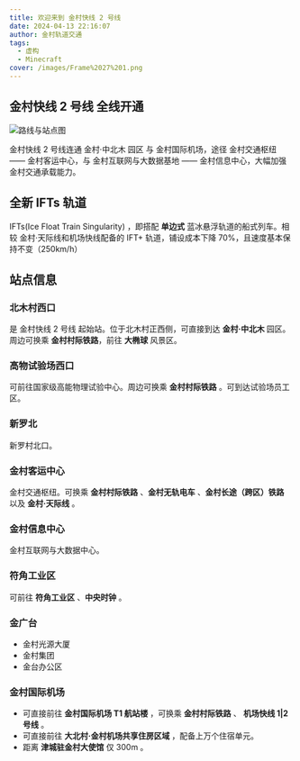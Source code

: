 ```yaml
---
title: 欢迎来到 金村快线 2 号线
date: 2024-04-13 22:16:07
author: 金村轨道交通
tags:
  - 虚构
  - Minecraft
cover: /images/Frame%2027%201.png
---
```

## 金村快线 2 号线 全线开通

![路线与站点图](/images/Slice%201%201.png)

金村快线 2 号线连通 金村·中北木 园区 与 金村国际机场，途径 金村交通枢纽 —— 金村客运中心，与 金村互联网与大数据基地 —— 金村信息中心，大幅加强金村交通承载能力。

## 全新 IFTs 轨道

IFTs(Ice Float Train Singularity) ，即搭配 **单边式** 蓝冰悬浮轨道的船式列车。相较 金村·天际线和机场快线配备的 IFT+ 轨道，铺设成本下降 70%，且速度基本保持不变（250km/h）

## 站点信息

### 北木村西口

是 金村快线 2 号线 起始站。位于北木村正西侧，可直接到达 **金村·中北木** 园区。周边可换乘 **金村村际铁路**，前往 **大椭球** 风景区。

### 高物试验场西口

可前往国家级高能物理试验中心。周边可换乘 **金村村际铁路** 。可到达试验场员工区。

### 新罗北

新罗村北口。

### 金村客运中心

金村交通枢纽。可换乘 **金村村际铁路** 、**金村无轨电车** 、**金村长途（跨区）铁路** 以及 **金村·天际线** 。

### 金村信息中心

金村互联网与大数据中心。

### 符角工业区

可前往 **符角工业区** 、**中央时钟** 。

### 金广台

- 金村光源大厦
- 金村集团
- 金台办公区

### 金村国际机场

- 可直接前往 **金村国际机场 T1 航站楼** ，可换乘 **金村村际铁路** 、 **机场快线 1|2 号线** 。
- 可直接前往 **大北村·金村机场共享住房区域** ，配备上万个住宿单元。
- 距离 **津城驻金村大使馆** 仅 300m 。